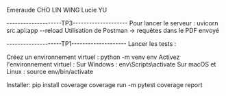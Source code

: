 Emeraude CHO LIN WING
Lucie YU

--------------------TP3--------------------
Pour lancer le serveur : uvicorn src.api:app --reload
Utilisation de Postman -> requêtes dans le PDF envoyé

--------------------TP1--------------------
Lancer les tests : 

Créez un environnement virtuel :
python -m venv env
Activez l'environnement virtuel :
Sur Windows : env\Scripts\activate
Sur macOS et Linux : source env/bin/activate

Installer: pip install coverage
coverage run -m pytest
coverage report
